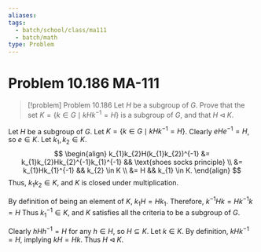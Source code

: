 ```yaml
---
aliases: 
tags:
  - batch/school/class/ma111
  - batch/math
type: Problem
---
```

# Problem 10.186 MA-111

> [!problem] Problem 10.186
> Let $H$ be a subgroup of $G$. Prove that the set $K=\{ k \in G \mid kHk^{-1}=H \}$ is a subgroup of $G$, and that $H \lhd K$.

Let $H$ be a subgroup of $G$. Let $K=\{ k \in G \mid kHk^{-1}=H \}$. Clearly $eHe^{-1}=H$, so $e \in K$. Let $k_{1},k_{2} \in K$.
$$
\begin{align}
k_{1}k_{2}H(k_{1}k_{2})^{-1} &= k_{1}k_{2}Hk_{2}^{-1}k_{1}^{-1} && \text{shoes socks principle} \\
&= k_{1}Hk_{1}^{-1} && k_{2} \in  K \\
&= H && k_{1} \in  K.
\end{align}
$$
Thus, $k_{1}k_{2} \in K$, and $K$ is closed under multiplication.

By definition of being an element of $K$, $k_{1}H=Hk_1$. Therefore, $k^{-1}Hk=Hk^{-1}k=H$ Thus $k_{1}^{-1} \in K$, and $K$ satisfies all the criteria to be a subgroup of $G$.

Clearly $hHh^{-1}=H$ for any $h \in H$, so $H\subseteq K$. Let $k \in K$. By definition, $kHk^{-1}=H$, implying $kH=Hk$. Thus $H\lhd K$.
